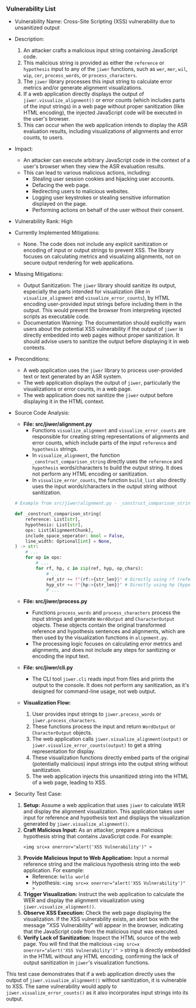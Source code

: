 ### Vulnerability List

- Vulnerability Name: Cross-Site Scripting (XSS) vulnerability due to unsanitized output

- Description:
    1. An attacker crafts a malicious input string containing JavaScript code.
    2. This malicious string is provided as either the `reference` or `hypothesis` input to any of the `jiwer` functions, such as `wer`, `mer`, `wil`, `wip`, `cer`, `process_words`, or `process_characters`.
    3. The `jiwer` library processes this input string to calculate error metrics and/or generate alignment visualizations.
    4. If a web application directly displays the output of `jiwer.visualize_alignment()` or error counts (which includes parts of the input strings) in a web page without proper sanitization (like HTML encoding), the injected JavaScript code will be executed in the user's browser.
    5. This can occur when the web application intends to display the ASR evaluation results, including visualizations of alignments and error counts, to users.

- Impact:
    - An attacker can execute arbitrary JavaScript code in the context of a user's browser when they view the ASR evaluation results.
    - This can lead to various malicious actions, including:
        - Stealing user session cookies and hijacking user accounts.
        - Defacing the web page.
        - Redirecting users to malicious websites.
        - Logging user keystrokes or stealing sensitive information displayed on the page.
        - Performing actions on behalf of the user without their consent.

- Vulnerability Rank: High

- Currently Implemented Mitigations:
    - None. The code does not include any explicit sanitization or encoding of input or output strings to prevent XSS. The library focuses on calculating metrics and visualizing alignments, not on secure output rendering for web applications.

- Missing Mitigations:
    - Output Sanitization: The `jiwer` library should sanitize its output, especially the parts intended for visualization (like in `visualize_alignment` and `visualize_error_counts`), by HTML encoding user-provided input strings before including them in the output. This would prevent the browser from interpreting injected scripts as executable code.
    - Documentation Warning: The documentation should explicitly warn users about the potential XSS vulnerability if the output of `jiwer` is directly embedded into web pages without proper sanitization. It should advise users to sanitize the output before displaying it in web contexts.

- Preconditions:
    - A web application uses the `jiwer` library to process user-provided text or text generated by an ASR system.
    - The web application displays the output of `jiwer`, particularly the visualizations or error counts, in a web page.
    - The web application does not sanitize the `jiwer` output before displaying it in the HTML context.

- Source Code Analysis:
    - **File: src/jiwer/alignment.py**
        - Functions `visualize_alignment` and `visualize_error_counts` are responsible for creating string representations of alignments and error counts, which include parts of the input `reference` and `hypothesis` strings.
        - In `visualize_alignment`, the function `_construct_comparison_string` directly uses the `reference` and `hypothesis` words/characters to build the output string. It does not perform any HTML encoding or sanitization.
        - In `visualize_error_counts`, the function `build_list` also directly uses the input words/characters in the output string without sanitization.

    ```python
    # Example from src/jiwer/alignment.py - _construct_comparison_string function

    def _construct_comparison_string(
        reference: List[str],
        hypothesis: List[str],
        ops: List[AlignmentChunk],
        include_space_seperator: bool = False,
        line_width: Optional[int] = None,
    ) -> str:
        # ...
        for op in ops:
            # ...
            for rf, hp, c in zip(ref, hyp, op_chars):
                # ...
                ref_str += f"{rf:>{str_len}}" # Directly using rf (reference word/char)
                hyp_str += f"{hp:>{str_len}}" # Directly using hp (hypothesis word/char)
                # ...
    ```
    - **File: src/jiwer/process.py**
        - Functions `process_words` and `process_characters` process the input strings and generate `WordOutput` and `CharacterOutput` objects. These objects contain the original transformed reference and hypothesis sentences and alignments, which are then used by the visualization functions in `alignment.py`.
        - The processing logic focuses on calculating error metrics and alignments, and does not include any steps for sanitizing or encoding the input text.
    - **File: src/jiwer/cli.py**
        - The CLI tool `jiwer.cli` reads input from files and prints the output to the console. It does not perform any sanitization, as it's designed for command-line usage, not web output.

    - **Visualization Flow:**
        1. User provides input strings to `jiwer.process_words` or `jiwer.process_characters`.
        2. These functions process the input and return `WordOutput` or `CharacterOutput` objects.
        3. The web application calls `jiwer.visualize_alignment(output)` or `jiwer.visualize_error_counts(output)` to get a string representation for display.
        4. These visualization functions directly embed parts of the original (potentially malicious) input strings into the output string without sanitization.
        5. The web application injects this unsanitized string into the HTML of a web page, leading to XSS.

- Security Test Case:
    1. **Setup:** Assume a web application that uses `jiwer` to calculate WER and display the alignment visualization. This application takes user input for reference and hypothesis text and displays the visualization generated by `jiwer.visualize_alignment()`.
    2. **Craft Malicious Input:** As an attacker, prepare a malicious hypothesis string that contains JavaScript code. For example:
        ```
        <img src=x onerror="alert('XSS Vulnerability')" >
        ```
    3. **Provide Malicious Input to Web Application:** Input a normal reference string and the malicious hypothesis string into the web application. For example:
        - Reference: `hello world`
        - Hypothesis: `<img src=x onerror="alert('XSS Vulnerability')" >`
    4. **Trigger Visualization:** Instruct the web application to calculate the WER and display the alignment visualization using `jiwer.visualize_alignment()`.
    5. **Observe XSS Execution:** Check the web page displaying the visualization. If the XSS vulnerability exists, an alert box with the message "XSS Vulnerability" will appear in the browser, indicating that the JavaScript code from the malicious input was executed.
    6. **Verify Lack of Sanitization:** Inspect the HTML source of the web page. You will find that the malicious `<img src=x onerror="alert('XSS Vulnerability')" >` string is directly embedded in the HTML without any HTML encoding, confirming the lack of output sanitization in `jiwer`'s visualization functions.

This test case demonstrates that if a web application directly uses the output of `jiwer.visualize_alignment()` without sanitization, it is vulnerable to XSS. The same vulnerability would apply to `jiwer.visualize_error_counts()` as it also incorporates input strings into its output.